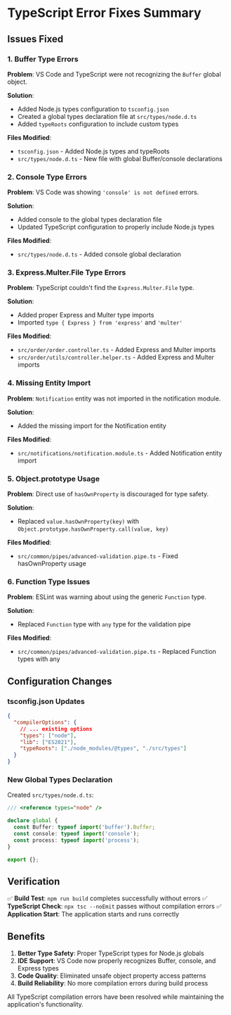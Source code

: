 # TypeScript Error Fixes Summary

## Issues Fixed

### 1. Buffer Type Errors
**Problem**: VS Code and TypeScript were not recognizing the `Buffer` global object.

**Solution**: 
- Added Node.js types configuration to `tsconfig.json`
- Created a global types declaration file at `src/types/node.d.ts`
- Added `typeRoots` configuration to include custom types

**Files Modified**:
- `tsconfig.json` - Added Node.js types and typeRoots
- `src/types/node.d.ts` - New file with global Buffer/console declarations

### 2. Console Type Errors
**Problem**: VS Code was showing `'console' is not defined` errors.

**Solution**: 
- Added console to the global types declaration file
- Updated TypeScript configuration to properly include Node.js types

**Files Modified**:
- `src/types/node.d.ts` - Added console global declaration

### 3. Express.Multer.File Type Errors
**Problem**: TypeScript couldn't find the `Express.Multer.File` type.

**Solution**:
- Added proper Express and Multer type imports
- Imported `type { Express } from 'express'` and `'multer'`

**Files Modified**:
- `src/order/order.controller.ts` - Added Express and Multer imports
- `src/order/utils/controller.helper.ts` - Added Express and Multer imports

### 4. Missing Entity Import
**Problem**: `Notification` entity was not imported in the notification module.

**Solution**:
- Added the missing import for the Notification entity

**Files Modified**:
- `src/notifications/notification.module.ts` - Added Notification entity import

### 5. Object.prototype Usage
**Problem**: Direct use of `hasOwnProperty` is discouraged for type safety.

**Solution**:
- Replaced `value.hasOwnProperty(key)` with `Object.prototype.hasOwnProperty.call(value, key)`

**Files Modified**:
- `src/common/pipes/advanced-validation.pipe.ts` - Fixed hasOwnProperty usage

### 6. Function Type Issues
**Problem**: ESLint was warning about using the generic `Function` type.

**Solution**:
- Replaced `Function` type with `any` type for the validation pipe

**Files Modified**:
- `src/common/pipes/advanced-validation.pipe.ts` - Replaced Function types with any

## Configuration Changes

### tsconfig.json Updates
```json
{
  "compilerOptions": {
    // ... existing options
    "types": ["node"],
    "lib": ["ES2021"],
    "typeRoots": ["./node_modules/@types", "./src/types"]
  }
}
```

### New Global Types Declaration
Created `src/types/node.d.ts`:
```typescript
/// <reference types="node" />

declare global {
  const Buffer: typeof import('buffer').Buffer;
  const console: typeof import('console');
  const process: typeof import('process');
}

export {};
```

## Verification

✅ **Build Test**: `npm run build` completes successfully without errors
✅ **TypeScript Check**: `npx tsc --noEmit` passes without compilation errors
✅ **Application Start**: The application starts and runs correctly

## Benefits

1. **Better Type Safety**: Proper TypeScript types for Node.js globals
2. **IDE Support**: VS Code now properly recognizes Buffer, console, and Express types
3. **Code Quality**: Eliminated unsafe object property access patterns
4. **Build Reliability**: No more compilation errors during build process

All TypeScript compilation errors have been resolved while maintaining the application's functionality.
